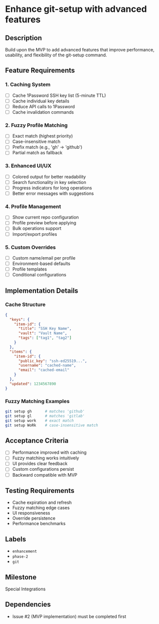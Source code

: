 # Enhance git-setup with advanced features

## Description

Build upon the MVP to add advanced features that improve performance, usability, and flexibility of the git-setup command.

## Feature Requirements

### 1. Caching System
- [ ] Cache 1Password SSH key list (5-minute TTL)
- [ ] Cache individual key details
- [ ] Reduce API calls to 1Password
- [ ] Cache invalidation commands

### 2. Fuzzy Profile Matching
- [ ] Exact match (highest priority)
- [ ] Case-insensitive match
- [ ] Prefix match (e.g., 'gh' → 'github')
- [ ] Partial match as fallback

### 3. Enhanced UI/UX
- [ ] Colored output for better readability
- [ ] Search functionality in key selection
- [ ] Progress indicators for long operations
- [ ] Better error messages with suggestions

### 4. Profile Management
- [ ] Show current repo configuration
- [ ] Profile preview before applying
- [ ] Bulk operations support
- [ ] Import/export profiles

### 5. Custom Overrides
- [ ] Custom name/email per profile
- [ ] Environment-based defaults
- [ ] Profile templates
- [ ] Conditional configurations

## Implementation Details

### Cache Structure
```json
{
  "keys": {
    "item-id": {
      "title": "SSH Key Name",
      "vault": "Vault Name",
      "tags": ["tag1", "tag2"]
    }
  },
  "items": {
    "item-id": {
      "public_key": "ssh-ed25519...",
      "username": "cached-name",
      "email": "cached-email"
    }
  },
  "updated": 1234567890
}
```

### Fuzzy Matching Examples
```bash
git setup gh      # matches 'github'
git setup gl      # matches 'gitlab'
git setup work    # exact match
git setup WoRk    # case-insensitive match
```

## Acceptance Criteria

- [ ] Performance improved with caching
- [ ] Fuzzy matching works intuitively
- [ ] UI provides clear feedback
- [ ] Custom configurations persist
- [ ] Backward compatible with MVP

## Testing Requirements

- Cache expiration and refresh
- Fuzzy matching edge cases
- UI responsiveness
- Override persistence
- Performance benchmarks

## Labels

- `enhancement`
- `phase-2`
- `git`

## Milestone

Special Integrations

## Dependencies

- Issue #2 (MVP implementation) must be completed first
